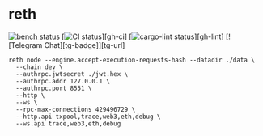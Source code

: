 # reth

[![bench status](https://github.com/paradigmxyz/reth/actions/workflows/bench.yml/badge.svg)](https://github.com/paradigmxyz/reth/actions/workflows/bench.yml)
[![CI status](https://github.com/paradigmxyz/reth/workflows/unit/badge.svg)][gh-ci]
[![cargo-lint status](https://github.com/paradigmxyz/reth/actions/workflows/lint.yml/badge.svg)][gh-lint]
[![Telegram Chat][tg-badge]][tg-url]

```
reth node --engine.accept-execution-requests-hash --datadir ./data \
  --chain dev \
  --authrpc.jwtsecret ./jwt.hex \
  --authrpc.addr 127.0.0.1 \
  --authrpc.port 8551 \
  --http \
  --ws \
  --rpc-max-connections 429496729 \
  --http.api txpool,trace,web3,eth,debug \
  --ws.api trace,web3,eth,debug
  ```